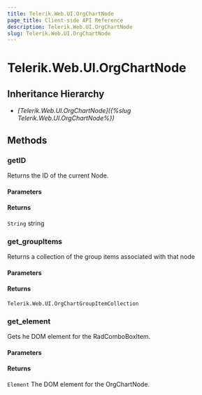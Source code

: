 ```yaml
---
title: Telerik.Web.UI.OrgChartNode
page_title: Client-side API Reference
description: Telerik.Web.UI.OrgChartNode
slug: Telerik.Web.UI.OrgChartNode
---
```


# Telerik.Web.UI.OrgChartNode  

## Inheritance Hierarchy

* *[Telerik.Web.UI.OrgChartNode]({%slug Telerik.Web.UI.OrgChartNode%})*

## Methods

###  getID

Returns the ID of the current Node.

#### Parameters

#### Returns

`String` string

### get_groupItems

Returns a collection of the group items associated with that node

#### Parameters

#### Returns

`Telerik.Web.UI.OrgChartGroupItemCollection`

###  get_element

Gets he DOM element for the RadComboBoxItem.

#### Parameters

#### Returns

`Element` The DOM element for the OrgChartNode.
